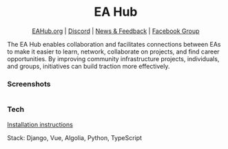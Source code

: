 <h1 align="center">EA Hub</h1>
<p align="center">
    <a href="https://eahub.org/">EAHub.org</a> |
    <a href="https://discord.gg/NH5PybDUj9">Discord</a> |
    <a href="https://www.facebook.com/groups/eahub">News & Feedback</a> |
    <a href="https://www.facebook.com/groups/eahub">Facebook Group</a>
</p>

The EA Hub enables collaboration and facilitates connections between EAs to make it easier to learn, network, collaborate on projects, and find career opportunities. By improving community infrastructure projects, individuals, and groups, initiatives can build traction more effectively.

### Screenshots

![]()

### Tech

[Installation instructions]()

Stack: Django, Vue, Algolia, Python, TypeScript
